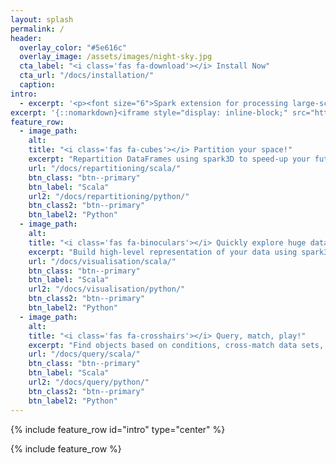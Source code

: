 ```yaml
---
layout: splash
permalink: /
header:
  overlay_color: "#5e616c"
  overlay_image: /assets/images/night-sky.jpg
  cta_label: "<i class='fas fa-download'></i> Install Now"
  cta_url: "/docs/installation/"
  caption:
intro:
  - excerpt: '<p><font size="6">Spark extension for processing large-scale 3D data sets: Astrophysics, High Energy Physics, Meteorology, ...</font></p><br /><a href="https://github.com/astrolabsoftware/spark3D/releases/tag/0.2.2">Latest release v0.2.2</a>'
excerpt: '{::nomarkdown}<iframe style="display: inline-block;" src="https://ghbtns.com/github-btn.html?user=astrolabsoftware&repo=spark3D&type=star&count=true&size=large" frameborder="0" scrolling="0" width="160px" height="30px"></iframe> <iframe style="display: inline-block;" src="https://ghbtns.com/github-btn.html?user=astrolabsoftware&repo=spark3D&type=fork&count=true&size=large" frameborder="0" scrolling="0" width="158px" height="30px"></iframe>{:/nomarkdown}'
feature_row:
  - image_path:
    alt:
    title: "<i class='fas fa-cubes'></i> Partition your space!"
    excerpt: "Repartition DataFrames using spark3D to speed-up your future searches or perform efficient exploration"
    url: "/docs/repartitioning/scala/"
    btn_class: "btn--primary"
    btn_label: "Scala"
    url2: "/docs/repartitioning/python/"
    btn_class2: "btn--primary"
    btn_label2: "Python"
  - image_path:
    alt:
    title: "<i class='fas fa-binoculars'></i> Quickly explore huge data sets!"
    excerpt: "Build high-level representation of your data using spark3D, and visualise it."
    url: "/docs/visualisation/scala/"
    btn_class: "btn--primary"
    btn_label: "Scala"
    url2: "/docs/visualisation/python/"
    btn_class2: "btn--primary"
    btn_label2: "Python"
  - image_path:
    alt:
    title: "<i class='fas fa-crosshairs'></i> Query, match, play!"
    excerpt: "Find objects based on conditions, cross-match data sets, and define your requests."
    url: "/docs/query/scala/"
    btn_class: "btn--primary"
    btn_label: "Scala"
    url2: "/docs/query/python/"
    btn_class2: "btn--primary"
    btn_label2: "Python"
---
```


{% include feature_row id="intro" type="center" %}

{% include feature_row %}

